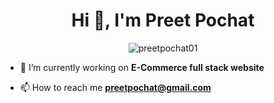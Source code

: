 <h1 align="center">Hi 👋, I'm Preet Pochat</h1>

<div align="center">
<p><img align="center" src="https://github-readme-streak-stats.herokuapp.com/?user=preetpochat01&" alt="preetpochat01" /></p>
</div>

- 🔭 I’m currently working on **E-Commerce full stack website**

- 📫 How to reach me **preetpochat@gmail.com**
